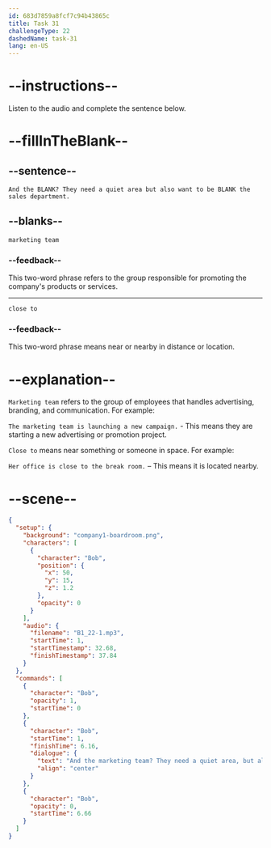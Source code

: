 ```yaml
---
id: 683d7859a8fcf7c94b43865c
title: Task 31
challengeType: 22
dashedName: task-31
lang: en-US
---
```


<!-- (Audio) Bob: And the marketing team? They need a quiet area but also want to be close to the sales department. -->

# --instructions--

Listen to the audio and complete the sentence below.

# --fillInTheBlank--

## --sentence--

`And the BLANK? They need a quiet area but also want to be BLANK the sales department.`

## --blanks--

`marketing team`

### --feedback--

This two-word phrase refers to the group responsible for promoting the company's products or services.

---

`close to`

### --feedback--

This two-word phrase means near or nearby in distance or location.

# --explanation--

`Marketing team` refers to the group of employees that handles advertising, branding, and communication. For example:  

`The marketing team is launching a new campaign.` - This means they are starting a new advertising or promotion project.

`Close to` means near something or someone in space. For example:  

`Her office is close to the break room.` – This means it is located nearby.

# --scene--

```json
{
  "setup": {
    "background": "company1-boardroom.png",
    "characters": [
      {
        "character": "Bob",
        "position": {
          "x": 50,
          "y": 15,
          "z": 1.2
        },
        "opacity": 0
      }
    ],
    "audio": {
      "filename": "B1_22-1.mp3",
      "startTime": 1,
      "startTimestamp": 32.68,
      "finishTimestamp": 37.84
    }
  },
  "commands": [
    {
      "character": "Bob",
      "opacity": 1,
      "startTime": 0
    },
    {
      "character": "Bob",
      "startTime": 1,
      "finishTime": 6.16,
      "dialogue": {
        "text": "And the marketing team? They need a quiet area, but also want to be close to the sales department.",
        "align": "center"
      }
    },
    {
      "character": "Bob",
      "opacity": 0,
      "startTime": 6.66
    }
  ]
}
```
